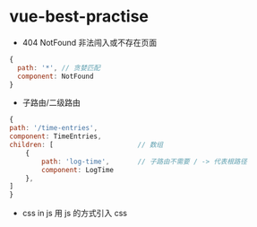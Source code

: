 # vue-best-practise

- 404 NotFound
非法闯入或不存在页面
```js
{
  path: '*', // 贪婪匹配
  component: NotFound
}
```
- 子路由/二级路由
```js
{
path: '/time-entries',
component: TimeEntries,
children: [                     // 数组
    {
        path: 'log-time',       // 子路由不需要 / -> 代表根路径
        component: LogTime
    },
]
}
```

- css in js
用 js 的方式引入 css